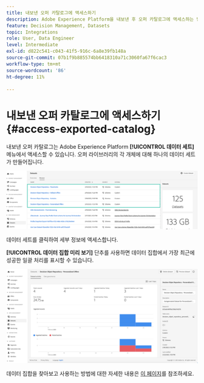 ```yaml
---
title: 내보낸 오퍼 카탈로그에 액세스하기
description: Adobe Experience Platform을 내보낸 후 오퍼 카탈로그에 액세스하는 방법에 대해 알아봅니다
feature: Decision Management, Datasets
topic: Integrations
role: User, Data Engineer
level: Intermediate
exl-id: d822c541-c043-41f5-916c-6a8e39fb148a
source-git-commit: 07b1f9b885574bb6418310a71c3060fa67f6cac3
workflow-type: tm+mt
source-wordcount: '86'
ht-degree: 11%

---
```


# 내보낸 오퍼 카탈로그에 액세스하기 {#access-exported-catalog}

내보낸 오퍼 카탈로그는 Adobe Experience Platform **[!UICONTROL 데이터 세트]** 메뉴에서 액세스할 수 있습니다. 오퍼 라이브러리의 각 개체에 대해 하나의 데이터 세트가 만들어집니다.

![](../assets/datasets-list.png)

데이터 세트를 클릭하여 세부 정보에 액세스합니다.

**[!UICONTROL 데이터 집합 미리 보기]** 단추를 사용하면 데이터 집합에서 가장 최근에 성공한 일괄 처리를 표시할 수 있습니다.

![](../assets/dataset-activity.png)

데이터 집합을 찾아보고 사용하는 방법에 대한 자세한 내용은 [이 페이지](../../data/get-started-datasets.md)를 참조하세요.
